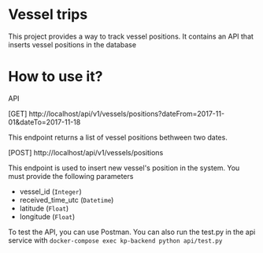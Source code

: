 Vessel trips
==========================

This project provides a way to track vessel positions. It contains an API that inserts vessel positions in the database

How to use it?
============

API

[GET] http://localhost/api/v1/vessels/positions?dateFrom=2017-11-01&dateTo=2017-11-18

This endpoint returns a list of vessel positions bethween two dates.

[POST] http://localhost/api/v1/vessels/positions

This endpoint is used to insert new vessel's position in the system. You must provide the following parameters

- vessel_id (`Integer`)
- received_time_utc (`Datetime`)
- latitude (`Float`)
- longitude (`Float`)

To test the API, you can use Postman.
You can also run the test.py in the api service with `docker-compose exec kp-backend python api/test.py`

